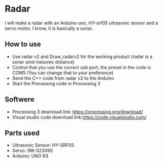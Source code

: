 # Radar
I will make a radar with an Arduino uno, HY-srf05 ultrasonic sensor and a servo motor. I know, it is basically a sonar.
## How to use
- Use radar v2 and Draw_radarv2 for the working product (radar is a sonar amd mesures distance)
- Control that you use the correct usb port, the preset in the code is COM5 (You can change that to your preference)
- Send the C++ code from radar v2 to the Arduino
- Start the Processing code in Processing 3
## Softwere
- Processing 3 download link: https://processing.org/download/
- Visual studio code  download link:https://code.visualstudio.com/
## Parts used
- Ultrasonic Sensor: HY-SRF05 
- Servo: SM-S2309S
- Arduino: UNO R3
